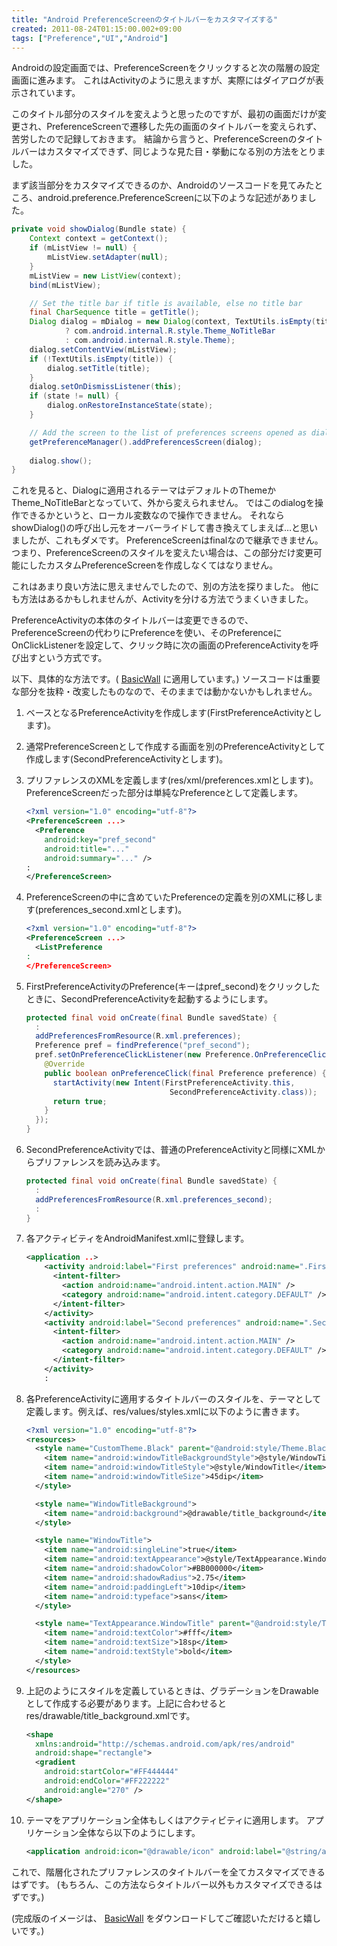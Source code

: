 ```yaml
---
title: "Android PreferenceScreenのタイトルバーをカスタマイズする"
created: 2011-08-24T01:15:00.002+09:00
tags: ["Preference","UI","Android"]
---
```

Androidの設定画面では、PreferenceScreenをクリックすると次の階層の設定画面に進みます。
これはActivityのように思えますが、実際にはダイアログが表示されています。
<!--more-->
このタイトル部分のスタイルを変えようと思ったのですが、最初の画面だけが変更され、PreferenceScreenで遷移した先の画面のタイトルバーを変えられず、苦労したので記録しておきます。
結論から言うと、PreferenceScreenのタイトルバーはカスタマイズできず、同じような見た目・挙動になる別の方法をとりました。

まず該当部分をカスタマイズできるのか、Androidのソースコードを見てみたところ、android.preference.PreferenceScreenに以下のような記述がありました。

```java
private void showDialog(Bundle state) {
    Context context = getContext();
    if (mListView != null) {
        mListView.setAdapter(null);
    }
    mListView = new ListView(context);
    bind(mListView);

    // Set the title bar if title is available, else no title bar
    final CharSequence title = getTitle();
    Dialog dialog = mDialog = new Dialog(context, TextUtils.isEmpty(title)
            ? com.android.internal.R.style.Theme_NoTitleBar
            : com.android.internal.R.style.Theme);
    dialog.setContentView(mListView);
    if (!TextUtils.isEmpty(title)) {
        dialog.setTitle(title);
    }
    dialog.setOnDismissListener(this);
    if (state != null) {
        dialog.onRestoreInstanceState(state);
    }

    // Add the screen to the list of preferences screens opened as dialogs
    getPreferenceManager().addPreferencesScreen(dialog);
    
    dialog.show();
}
```

これを見ると、Dialogに適用されるテーマはデフォルトのThemeかTheme\_NoTitleBarとなっていて、外から変えられません。
ではこのdialogを操作できるかというと、ローカル変数なので操作できません。
それならshowDialog()の呼び出し元をオーバーライドして書き換えてしまえば…と思いましたが、これもダメです。
PreferenceScreenはfinalなので継承できません。
つまり、PreferenceScreenのスタイルを変えたい場合は、この部分だけ変更可能にしたカスタムPreferenceScreenを作成しなくてはなりません。

これはあまり良い方法に思えませんでしたので、別の方法を探りました。
他にも方法はあるかもしれませんが、Activityを分ける方法でうまくいきました。

PreferenceActivityの本体のタイトルバーは変更できるので、PreferenceScreenの代わりにPreferenceを使い、そのPreferenceにOnClickListenerを設定して、クリック時に次の画面のPreferenceActivityを呼び出すという方式です。

以下、具体的な方法です。( [BasicWall](https://market.android.com/details?id=com.sika524.android.livewallpaper.basicwall) に適用しています。)
ソースコードは重要な部分を抜粋・改変したものなので、そのままでは動かないかもしれません。

1. ベースとなるPreferenceActivityを作成します(FirstPreferenceActivityとします)。
2. 通常PreferenceScreenとして作成する画面を別のPreferenceActivityとして作成します(SecondPreferenceActivityとします)。
3. プリファレンスのXMLを定義します(res/xml/preferences.xmlとします)。PreferenceScreenだった部分は単純なPreferenceとして定義します。

    ```xml
    <?xml version="1.0" encoding="utf-8"?>
    <PreferenceScreen ...>
      <Preference
        android:key="pref_second"
        android:title="..."
        android:summary="..." />
    :
    </PreferenceScreen>
    ```

4. PreferenceScreenの中に含めていたPreferenceの定義を別のXMLに移します(preferences\_second.xmlとします)。

    ```xml
    <?xml version="1.0" encoding="utf-8"?>
    <PreferenceScreen ...>
      <ListPreference
    :
    </PreferenceScreen>
    ```

5. FirstPreferenceActivityのPreference(キーはpref\_second)をクリックしたときに、SecondPreferenceActivityを起動するようにします。

    ```java
    protected final void onCreate(final Bundle savedState) {
      :
      addPreferencesFromResource(R.xml.preferences);
      Preference pref = findPreference("pref_second");
      pref.setOnPreferenceClickListener(new Preference.OnPreferenceClickListener() {
        @Override
        public boolean onPreferenceClick(final Preference preference) {
          startActivity(new Intent(FirstPreferenceActivity.this,
                                    SecondPreferenceActivity.class));
          return true;
        }
      });
    }
    ```

6. SecondPreferenceActivityでは、普通のPreferenceActivityと同様にXMLからプリファレンスを読み込みます。

    ```java
    protected final void onCreate(final Bundle savedState) {
      :
      addPreferencesFromResource(R.xml.preferences_second);
      :
    }
    ```

7. 各アクティビティをAndroidManifest.xmlに登録します。

    ```xml
    <application ..>
        <activity android:label="First preferences" android:name=".FirstPreferenceActivity" android:exported="true">
          <intent-filter>
            <action android:name="android.intent.action.MAIN" />
            <category android:name="android.intent.category.DEFAULT" />
          </intent-filter>
        </activity>
        <activity android:label="Second preferences" android:name=".SecondPreferenceActivity" android:exported="true">
          <intent-filter>
            <action android:name="android.intent.action.MAIN" />
            <category android:name="android.intent.category.DEFAULT" />
          </intent-filter>
        </activity>
        :
    ```

8. 各PreferenceActivityに適用するタイトルバーのスタイルを、テーマとして定義します。例えば、res/values/styles.xmlに以下のように書きます。

    ```xml
    <?xml version="1.0" encoding="utf-8"?>
    <resources>
      <style name="CustomTheme.Black" parent="@android:style/Theme.Black">
        <item name="android:windowTitleBackgroundStyle">@style/WindowTitleBackground</item>
        <item name="android:windowTitleStyle">@style/WindowTitle</item>
        <item name="android:windowTitleSize">45dip</item>
      </style>

      <style name="WindowTitleBackground">
        <item name="android:background">@drawable/title_background</item>
      </style>

      <style name="WindowTitle">
        <item name="android:singleLine">true</item>
        <item name="android:textAppearance">@style/TextAppearance.WindowTitle</item>
        <item name="android:shadowColor">#BB000000</item>
        <item name="android:shadowRadius">2.75</item>
        <item name="android:paddingLeft">10dip</item>
        <item name="android:typeface">sans</item>
      </style>

      <style name="TextAppearance.WindowTitle" parent="@android:style/TextAppearance.WindowTitle">
        <item name="android:textColor">#fff</item>
        <item name="android:textSize">18sp</item>
        <item name="android:textStyle">bold</item>
      </style>
    </resources>
    ```

9. 上記のようにスタイルを定義しているときは、グラデーションをDrawableとして作成する必要があります。上記に合わせるとres/drawable/title\_background.xmlです。

    ```xml
    <shape
      xmlns:android="http://schemas.android.com/apk/res/android"
      android:shape="rectangle">
      <gradient
        android:startColor="#FF444444"
        android:endColor="#FF222222"
        android:angle="270" />
    </shape>
    ```

10. テーマをアプリケーション全体もしくはアクティビティに適用します。
    アプリケーション全体なら以下のようにします。

    ```xml
    <application android:icon="@drawable/icon" android:label="@string/app_name" android:theme="@style/CustomTheme.Black">
    ```


これで、階層化されたプリファレンスのタイトルバーを全てカスタマイズできるはずです。
(もちろん、この方法ならタイトルバー以外もカスタマイズできるはずです。)

(完成版のイメージは、 [BasicWall](https://market.android.com/details?id=com.sika524.android.livewallpaper.basicwall) をダウンロードしてご確認いただけると嬉しいです。)
